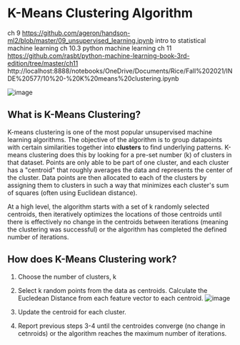 # K-Means Clustering Algorithm

ch 9
https://github.com/ageron/handson-ml2/blob/master/09_unsupervised_learning.ipynb
intro to statistical machine learning ch 10.3
python machine learning ch 11
https://github.com/rasbt/python-machine-learning-book-3rd-edition/tree/master/ch11
http://localhost:8888/notebooks/OneDrive/Documents/Rice/Fall%202021/INDE%20577/10%20-%20K%20means%20clustering.ipynb

![image](https://user-images.githubusercontent.com/89811204/132998743-c4e77461-5a13-4670-b59d-40d26ee91033.png)

## What is K-Means Clustering?
K-means clustering is one of the most popular unsupervised machine learning algorithms. The objective of the algorithm is to group datapoints with certain similarities together into **clusters** to find underlying patterns. K-means clustering does this by looking for a pre-set number (k) of clusters in that dataset. Points are only able to be part of one cluster, and each cluster has a "centroid" that roughly averages the data and represents the center of the cluster. Data points are then allocated to each of the clusters by assigning them to clusters in such a way that minimizes each cluster's sum of squares (often using Euclidean distance).

At a high level, the algorithm starts with a set of k randomly selected centroids, then iteratively optimizes the locations of those centroids until there is effectively no change in the centroids between iterations (meaning the clustering was successful) or the algorithm has completed the defined number of iterations.
 
## How does K-Means Clustering work?
1. Choose the number of clusters, k
2. Select k random points from the data as centroids. Calculate the Eucledean Distance from each feature vector to each centroid.
![image](https://user-images.githubusercontent.com/89811204/132998845-37a6f436-47b4-4337-a030-72bd9212d59f.png)

4. Update the centroid for each cluster.
5. Report previous steps 3-4 until the centroides converge (no change in cetnroids) or the algorithm reaches the maximum number of iterations.

